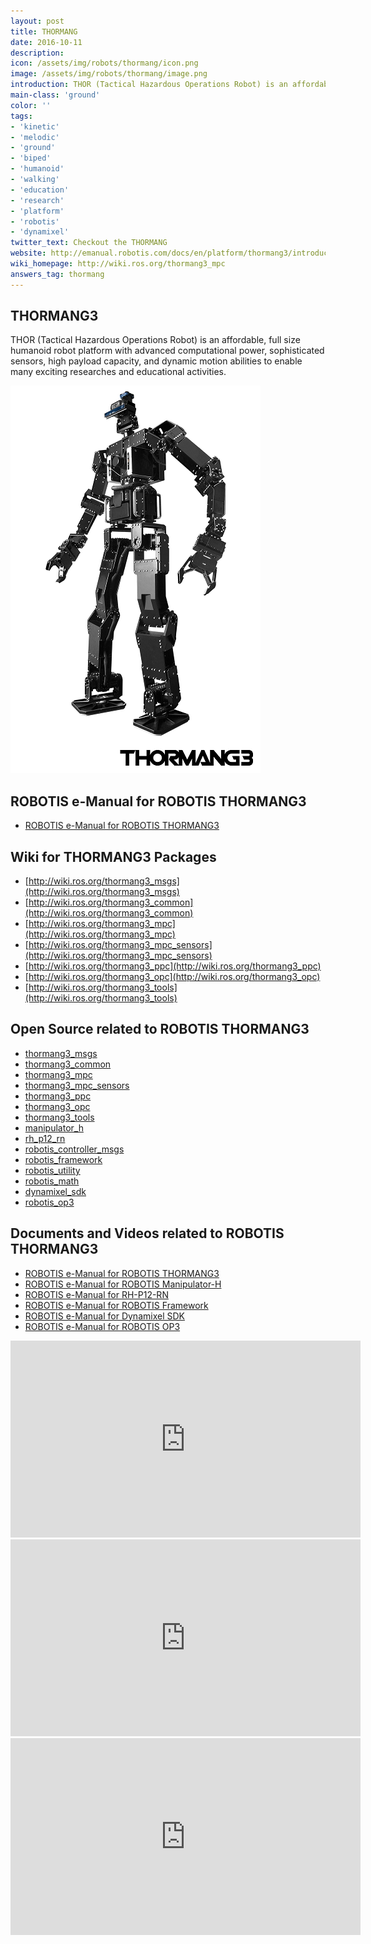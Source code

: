 ```yaml
---
layout: post
title: THORMANG
date: 2016-10-11
description:
icon: /assets/img/robots/thormang/icon.png
image: /assets/img/robots/thormang/image.png
introduction: THOR (Tactical Hazardous Operations Robot) is an affordable, full size humanoid robot platform with advanced computational power, sophisticated sensors, high payload capacity, and dynamic motion abilities to enable many exciting researches and educational activities.
main-class: 'ground'
color: ''
tags:
- 'kinetic'
- 'melodic'
- 'ground'
- 'biped'
- 'humanoid'
- 'walking'
- 'education'
- 'research'
- 'platform'
- 'robotis'
- 'dynamixel'
twitter_text: Checkout the THORMANG
website: http://emanual.robotis.com/docs/en/platform/thormang3/introduction/
wiki_homepage: http://wiki.ros.org/thormang3_mpc
answers_tag: thormang
---
```


## THORMANG3
THOR (Tactical Hazardous Operations Robot) is an affordable, full size humanoid robot platform with advanced computational power, sophisticated sensors, high payload capacity, and dynamic motion abilities to enable many exciting researches and educational activities.

![thormang](/assets/img/robots/thormang/image.png)

## ROBOTIS e-Manual for ROBOTIS THORMANG3
- [ROBOTIS e-Manual for ROBOTIS THORMANG3](http://emanual.robotis.com/docs/en/platform/thormang3/introduction/)

## Wiki for THORMANG3 Packages
- [http://wiki.ros.org/thormang3_msgs](http://wiki.ros.org/thormang3_msgs)
- [http://wiki.ros.org/thormang3_common](http://wiki.ros.org/thormang3_common)
- [http://wiki.ros.org/thormang3_mpc](http://wiki.ros.org/thormang3_mpc)
- [http://wiki.ros.org/thormang3_mpc_sensors](http://wiki.ros.org/thormang3_mpc_sensors)
- [http://wiki.ros.org/thormang3_ppc](http://wiki.ros.org/thormang3_ppc)
- [http://wiki.ros.org/thormang3_opc](http://wiki.ros.org/thormang3_opc)
- [http://wiki.ros.org/thormang3_tools](http://wiki.ros.org/thormang3_tools)

## Open Source related to ROBOTIS THORMANG3
- [thormang3_msgs](https://github.com/ROBOTIS-GIT/ROBOTIS-THORMANG-msgs)
- [thormang3_common](https://github.com/ROBOTIS-GIT/ROBOTIS-THORMANG-Common)
- [thormang3_mpc](https://github.com/ROBOTIS-GIT/ROBOTIS-THORMANG-MPC)
- [thormang3_mpc_sensors](https://github.com/ROBOTIS-GIT/ROBOTIS-THORMANG-MPC-SENSORs)
- [thormang3_ppc](https://github.com/ROBOTIS-GIT/ROBOTIS-THORMANG-PPC)
- [thormang3_opc](https://github.com/ROBOTIS-GIT/ROBOTIS-THORMANG-OPC)
- [thormang3_tools](https://github.com/ROBOTIS-GIT/ROBOTIS-THORMANG-Tools)
- [manipulator_h](https://github.com/ROBOTIS-GIT/ROBOTIS-MANIPULATOR-H)
- [rh_p12_rn](https://github.com/ROBOTIS-GIT/RH-P12-RN)
- [robotis_controller_msgs](https://github.com/ROBOTIS-GIT/ROBOTIS-Framework-msgs)
- [robotis_framework](https://github.com/ROBOTIS-GIT/ROBOTIS-Framework)
- [robotis_utility](https://github.com/ROBOTIS-GIT/ROBOTIS-Utility)
- [robotis_math](https://github.com/ROBOTIS-GIT/ROBOTIS-Math)
- [dynamixel_sdk](https://github.com/ROBOTIS-GIT/DynamixelSDK)
- [robotis_op3](https://github.com/ROBOTIS-GIT/ROBOTIS-OP3)

## Documents and Videos related to ROBOTIS THORMANG3
- [ROBOTIS e-Manual for ROBOTIS THORMANG3](http://emanual.robotis.com/docs/en/platform/thormang3/introduction/)
- [ROBOTIS e-Manual for ROBOTIS Manipulator-H](http://emanual.robotis.com/docs/en/platform/manipulator_h/introduction/)
- [ROBOTIS e-Manual for RH-P12-RN](http://emanual.robotis.com/docs/en/platform/rh_p12_rn/)
- [ROBOTIS e-Manual for ROBOTIS Framework](http://emanual.robotis.com/docs/en/software/robotis_framework_packages/)
- [ROBOTIS e-Manual for Dynamixel SDK](http://emanual.robotis.com/docs/en/software/dynamixel/dynamixel_sdk/overview/)
- [ROBOTIS e-Manual for ROBOTIS OP3](http://emanual.robotis.com/docs/en/platform/op3/introduction/)

<iframe width="560" height="315" src="https://www.youtube-nocookie.com/embed/clVBfVO_ik0" frameborder="0" allowfullscreen></iframe>

<br>

<iframe width="560" height="315" src="https://www.youtube-nocookie.com/embed/B9myJuyoibM" frameborder="0" allowfullscreen></iframe>

<br>

<iframe width="560" height="315" src="https://www.youtube-nocookie.com/embed/FdDIP8Sn1eQ" frameborder="0" allowfullscreen></iframe>
